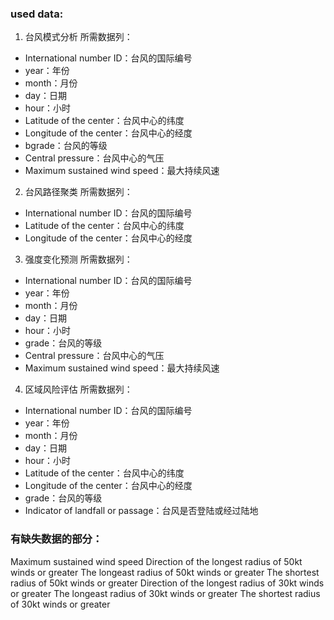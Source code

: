 ### used data:
1. 台风模式分析
所需数据列：
- International number ID：台风的国际编号
- year：年份
- month：月份
- day：日期
- hour：小时
- Latitude of the center：台风中心的纬度
- Longitude of the center：台风中心的经度
- bgrade：台风的等级
- Central pressure：台风中心的气压
- Maximum sustained wind speed：最大持续风速
2. 台风路径聚类
所需数据列：
- International number ID：台风的国际编号
- Latitude of the center：台风中心的纬度
- Longitude of the center：台风中心的经度
3. 强度变化预测
所需数据列：
- International number ID：台风的国际编号
- year：年份
- month：月份
- day：日期
- hour：小时
- grade：台风的等级
- Central pressure：台风中心的气压
- Maximum sustained wind speed：最大持续风速
4. 区域风险评估
所需数据列：
- International number ID：台风的国际编号
- year：年份
- month：月份
- day：日期
- hour：小时
- Latitude of the center：台风中心的纬度
- Longitude of the center：台风中心的经度
- grade：台风的等级
- Indicator of landfall or passage：台风是否登陆或经过陆地

### 有缺失数据的部分：
Maximum sustained wind speed
Direction of the longest radius of 50kt winds or greater
The longeast radius of 50kt winds or greater
The shortest radius of 50kt winds or greater
Direction of the longest radius of 30kt winds or greater
The longeast radius of 30kt winds or greater
The shortest radius of 30kt winds or greater
